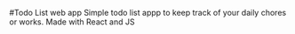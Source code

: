 #Todo List web app 
Simple todo list appp to keep track of your daily chores or works. Made with React and JS
